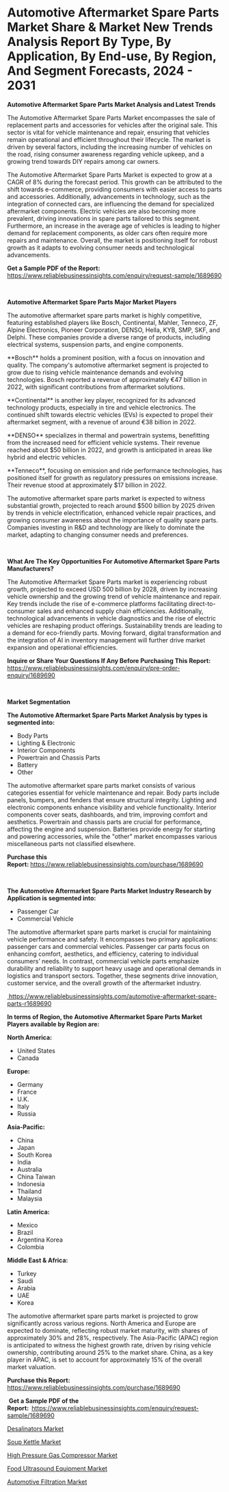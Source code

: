 <p><h1>Automotive Aftermarket Spare Parts Market Share & Market New Trends Analysis Report By Type, By Application, By End-use, By Region, And Segment Forecasts, 2024 - 2031</h1></p><p><strong>Automotive Aftermarket Spare Parts Market Analysis and Latest Trends</strong></p>
<p><p>The Automotive Aftermarket Spare Parts Market encompasses the sale of replacement parts and accessories for vehicles after the original sale. This sector is vital for vehicle maintenance and repair, ensuring that vehicles remain operational and efficient throughout their lifecycle. The market is driven by several factors, including the increasing number of vehicles on the road, rising consumer awareness regarding vehicle upkeep, and a growing trend towards DIY repairs among car owners.</p><p>The Automotive Aftermarket Spare Parts Market is expected to grow at a CAGR of 8% during the forecast period. This growth can be attributed to the shift towards e-commerce, providing consumers with easier access to parts and accessories. Additionally, advancements in technology, such as the integration of connected cars, are influencing the demand for specialized aftermarket components. Electric vehicles are also becoming more prevalent, driving innovations in spare parts tailored to this segment. Furthermore, an increase in the average age of vehicles is leading to higher demand for replacement components, as older cars often require more repairs and maintenance. Overall, the market is positioning itself for robust growth as it adapts to evolving consumer needs and technological advancements.</p></p>
<p><strong>Get a Sample PDF of the Report:&nbsp;</strong> <a href="https://www.reliablebusinessinsights.com/enquiry/request-sample/1689690?utm_campaign=1094&utm_medium=2&utm_source=Github&utm_content=ia&utm_term=17102024&utm_id=automotive-aftermarket-spare-parts">https://www.reliablebusinessinsights.com/enquiry/request-sample/1689690</a></p>
<p>&nbsp;</p>
<p><strong>Automotive Aftermarket Spare Parts Major Market Players</strong></p>
<p><p>The automotive aftermarket spare parts market is highly competitive, featuring established players like Bosch, Continental, Mahler, Tenneco, ZF, Alpine Electronics, Pioneer Corporation, DENSO, Hella, KYB, SMP, SKF, and Delphi. These companies provide a diverse range of products, including electrical systems, suspension parts, and engine components.</p><p>**Bosch** holds a prominent position, with a focus on innovation and quality. The company's automotive aftermarket segment is projected to grow due to rising vehicle maintenance demands and evolving technologies. Bosch reported a revenue of approximately €47 billion in 2022, with significant contributions from aftermarket solutions.</p><p>**Continental** is another key player, recognized for its advanced technology products, especially in tire and vehicle electronics. The continued shift towards electric vehicles (EVs) is expected to propel their aftermarket segment, with a revenue of around €38 billion in 2022.</p><p>**DENSO** specializes in thermal and powertrain systems, benefitting from the increased need for efficient vehicle systems. Their revenue reached about $50 billion in 2022, and growth is anticipated in areas like hybrid and electric vehicles.</p><p>**Tenneco**, focusing on emission and ride performance technologies, has positioned itself for growth as regulatory pressures on emissions increase. Their revenue stood at approximately $17 billion in 2022.</p><p>The automotive aftermarket spare parts market is expected to witness substantial growth, projected to reach around $500 billion by 2025 driven by trends in vehicle electrification, enhanced vehicle repair practices, and growing consumer awareness about the importance of quality spare parts. Companies investing in R&D and technology are likely to dominate the market, adapting to changing consumer needs and preferences.</p></p>
<p>&nbsp;</p>
<p><strong>What Are The Key Opportunities For Automotive Aftermarket Spare Parts Manufacturers?</strong></p>
<p><p>The Automotive Aftermarket Spare Parts market is experiencing robust growth, projected to exceed USD 500 billion by 2028, driven by increasing vehicle ownership and the growing trend of vehicle maintenance and repair. Key trends include the rise of e-commerce platforms facilitating direct-to-consumer sales and enhanced supply chain efficiencies. Additionally, technological advancements in vehicle diagnostics and the rise of electric vehicles are reshaping product offerings. Sustainability trends are leading to a demand for eco-friendly parts. Moving forward, digital transformation and the integration of AI in inventory management will further drive market expansion and operational efficiencies.</p></p>
<p><strong>Inquire or Share Your Questions If Any Before Purchasing This Report:</strong> <a href="https://www.reliablebusinessinsights.com/enquiry/pre-order-enquiry/1689690?utm_campaign=1094&utm_medium=2&utm_source=Github&utm_content=ia&utm_term=17102024&utm_id=automotive-aftermarket-spare-parts">https://www.reliablebusinessinsights.com/enquiry/pre-order-enquiry/1689690</a></p>
<p>&nbsp;</p>
<p><strong>Market Segmentation</strong></p>
<p><strong>The Automotive Aftermarket Spare Parts Market Analysis by types is segmented into:</strong></p>
<p><ul><li>Body Parts</li><li>Lighting & Electronic</li><li>Interior Components</li><li>Powertrain and Chassis Parts</li><li>Battery</li><li>Other</li></ul></p>
<p><p>The automotive aftermarket spare parts market consists of various categories essential for vehicle maintenance and repair. Body parts include panels, bumpers, and fenders that ensure structural integrity. Lighting and electronic components enhance visibility and vehicle functionality. Interior components cover seats, dashboards, and trim, improving comfort and aesthetics. Powertrain and chassis parts are crucial for performance, affecting the engine and suspension. Batteries provide energy for starting and powering accessories, while the "other" market encompasses various miscellaneous parts not classified elsewhere.</p></p>
<p><strong>Purchase this Report:&nbsp;</strong><a href="https://www.reliablebusinessinsights.com/purchase/1689690?utm_campaign=1094&utm_medium=2&utm_source=Github&utm_content=ia&utm_term=17102024&utm_id=automotive-aftermarket-spare-parts">https://www.reliablebusinessinsights.com/purchase/1689690</a></p>
<p>&nbsp;</p>
<p><strong>The Automotive Aftermarket Spare Parts Market Industry Research by Application is segmented into:</strong></p>
<p><ul><li>Passenger Car</li><li>Commercial Vehicle</li></ul></p>
<p><p>The automotive aftermarket spare parts market is crucial for maintaining vehicle performance and safety. It encompasses two primary applications: passenger cars and commercial vehicles. Passenger car parts focus on enhancing comfort, aesthetics, and efficiency, catering to individual consumers’ needs. In contrast, commercial vehicle parts emphasize durability and reliability to support heavy usage and operational demands in logistics and transport sectors. Together, these segments drive innovation, customer service, and the overall growth of the aftermarket industry.</p></p>
<p><a href="https://www.reliablebusinessinsights.com/automotive-aftermarket-spare-parts-r1689690?utm_campaign=1094&utm_medium=2&utm_source=Github&utm_content=ia&utm_term=17102024&utm_id=automotive-aftermarket-spare-parts">&nbsp;https://www.reliablebusinessinsights.com/automotive-aftermarket-spare-parts-r1689690</a></p>
<p><strong>In terms of Region, the Automotive Aftermarket Spare Parts Market Players available by Region are:</strong></p>
<p>
    <p> <strong> North America: </strong>
        <ul>
            <li>United States</li>
            <li>Canada</li>
        </ul>
        </p> 
    <p> <strong> Europe: </strong>
        <ul>
            <li>Germany</li>
            <li>France</li>
            <li>U.K.</li>
            <li>Italy</li>
            <li>Russia</li>
        </ul>
        </p> 
    <p> <strong> Asia-Pacific: </strong>
        <ul>
            <li>China</li>
            <li>Japan</li>
            <li>South Korea</li>
            <li>India</li>
            <li>Australia</li>
            <li>China Taiwan</li>
            <li>Indonesia</li>
            <li>Thailand</li>
            <li>Malaysia</li>
        </ul>
        </p> 
    <p> <strong> Latin America: </strong>
        <ul>
            <li>Mexico</li>
            <li>Brazil</li>
            <li>Argentina Korea</li>
            <li>Colombia</li>
        </ul>
        </p> 
    <p> <strong> Middle East & Africa: </strong>
        <ul>
            <li>Turkey</li>
            <li>Saudi</li>
            <li>Arabia</li>
            <li>UAE</li>
            <li>Korea</li>
        </ul>
    </p>
    </p>
<p><p>The automotive aftermarket spare parts market is projected to grow significantly across various regions. North America and Europe are expected to dominate, reflecting robust market maturity, with shares of approximately 30% and 28%, respectively. The Asia-Pacific (APAC) region is anticipated to witness the highest growth rate, driven by rising vehicle ownership, contributing around 25% to the market share. China, as a key player in APAC, is set to account for approximately 15% of the overall market valuation.</p></p>
<p><strong>Purchase this Report: </strong><a href="https://www.reliablebusinessinsights.com/purchase/1689690?utm_campaign=1094&utm_medium=2&utm_source=Github&utm_content=ia&utm_term=17102024&utm_id=automotive-aftermarket-spare-parts">https://www.reliablebusinessinsights.com/purchase/1689690</a></p>
<p>&nbsp;<strong>Get a Sample PDF of the Report:&nbsp;&nbsp;</strong><a href="https://www.reliablebusinessinsights.com/enquiry/request-sample/1689690?utm_campaign=1094&utm_medium=2&utm_source=Github&utm_content=ia&utm_term=17102024&utm_id=automotive-aftermarket-spare-parts">https://www.reliablebusinessinsights.com/enquiry/request-sample/1689690</a></p>
<p><strong></strong></p>
<p><p><a href="https://issuu.com/reportprime-2/docs/desalinators-market-size-2030.pptx_a962364b2bd20b?utm_campaign=1094&utm_medium=2&utm_source=Github&utm_content=ia&utm_term=17102024&utm_id=automotive-aftermarket-spare-parts">Desalinators Market</a></p><p><a href="https://www.linkedin.com/pulse/soup-kettle-market-trends-detailed-study-its-segmentation-fnkwc?utm_campaign=1094&utm_medium=2&utm_source=Github&utm_content=ia&utm_term=17102024&utm_id=automotive-aftermarket-spare-parts">Soup Kettle Market</a></p><p><a href="https://issuu.com/reportprime-2/docs/high-pressure-gas-compressor-market_69a288f309eaf5?utm_campaign=1094&utm_medium=2&utm_source=Github&utm_content=ia&utm_term=17102024&utm_id=automotive-aftermarket-spare-parts">High Pressure Gas Compressor Market</a></p><p><a href="https://github.com/kiara3n0pau/Market-Research-Report-List-1/blob/main/food-ultrasound-equipment-market.md?utm_campaign=1094&utm_medium=2&utm_source=Github&utm_content=ia&utm_term=17102024&utm_id=automotive-aftermarket-spare-parts">Food Ultrasound Equipment Market</a></p><p><a href="https://github.com/rieuydbalon3b/Market-Research-Report-List-1/blob/main/automotive-filtration-market.md?utm_campaign=1094&utm_medium=2&utm_source=Github&utm_content=ia&utm_term=17102024&utm_id=automotive-aftermarket-spare-parts">Automotive Filtration Market</a></p></p>